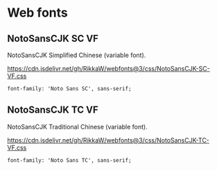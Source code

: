 # Web fonts

## NotoSansCJK SC VF

NotoSansCJK Simplified Chinese (variable font).

https://cdn.jsdelivr.net/gh/RikkaW/webfonts@3/css/NotoSansCJK-SC-VF.css

```
font-family: 'Noto Sans SC', sans-serif;
```

## NotoSansCJK TC VF

NotoSansCJK Traditional Chinese (variable font).

https://cdn.jsdelivr.net/gh/RikkaW/webfonts@3/css/NotoSansCJK-TC-VF.css

```
font-family: 'Noto Sans TC', sans-serif;
```